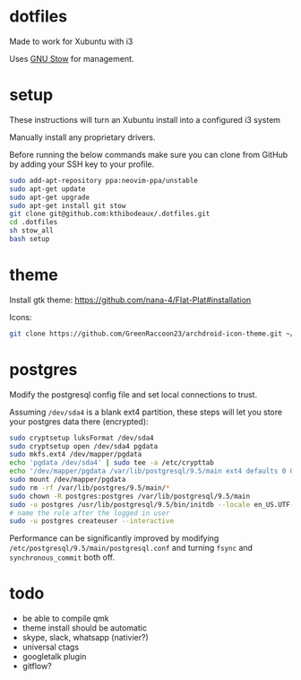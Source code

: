 # dotfiles

Made to work for Xubuntu with i3

Uses [GNU Stow](https://www.gnu.org/software/stow/) for management.

# setup

These instructions will turn an Xubuntu install into a configured i3 system

Manually install any proprietary drivers.

Before running the below commands make sure you can clone from GitHub by adding your SSH key to your profile.

```bash
sudo add-apt-repository ppa:neovim-ppa/unstable
sudo apt-get update
sudo apt-get upgrade
sudo apt-get install git stow
git clone git@github.com:kthibodeaux/.dotfiles.git
cd .dotfiles
sh stow_all
bash setup
```

# theme

Install gtk theme: https://github.com/nana-4/Flat-Plat#installation

Icons:
```bash
git clone https://github.com/GreenRaccoon23/archdroid-icon-theme.git ~/opt/archdroid && cd ~/opt/archdroid && chmod +x INSTALL && ./INSTALL
````

# postgres

Modify the postgresql config file and set local connections to trust.

Assuming `/dev/sda4` is a blank ext4 partition, these steps will let you store your postgres data there (encrypted):

```bash
sudo cryptsetup luksFormat /dev/sda4
sudo cryptsetup open /dev/sda4 pgdata
sudo mkfs.ext4 /dev/mapper/pgdata
echo 'pgdata /dev/sda4' | sudo tee -a /etc/crypttab
echo '/dev/mapper/pgdata /var/lib/postgresql/9.5/main ext4 defaults 0 0' | sudo tee -a /etc/fstab
sudo mount /dev/mapper/pgdata
sudo rm -rf /var/lib/postgres/9.5/main/*
sudo chown -R postgres:postgres /var/lib/postgresql/9.5/main
sudo -u postgres /usr/lib/postgresql/9.5/bin/initdb --locale en_US.UTF-8 -D '/var/lib/postgresql/9.5/main'
# name the role after the logged in user
sudo -u postgres createuser --interactive
```

Performance can be significantly improved by modifying `/etc/postgresql/9.5/main/postgresql.conf` and turning `fsync` and `synchronous_commit` both off.

# todo

* be able to compile qmk
* theme install should be automatic
* skype, slack, whatsapp (nativier?)
* universal ctags
* googletalk plugin
* gitflow?
